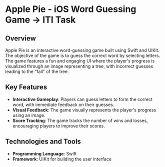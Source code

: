 # Apple Pie - iOS Word Guessing Game -> ITI Task

## Overview

Apple Pie is an interactive word-guessing game built using Swift and UIKit. The objective of the game is to guess the correct word by selecting letters. The game features a fun and engaging UI where the player's progress is visualized through an image representing a tree, with incorrect guesses leading to the "fall" of the tree.

## Key Features

- **Interactive Gameplay**: Players can guess letters to form the correct word, with immediate feedback on their guesses.
- **Visual Feedback**: The game visually represents the player's progress using an image.
- **Score Tracking**: The game tracks the number of wins and losses, encouraging players to improve their scores.

## Technologies and Tools

- **Programming Language**: Swift
- **Framework**: UIKit for building the user interface

